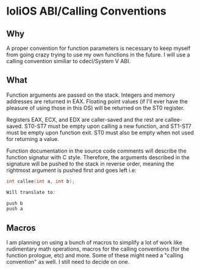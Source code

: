 # loliOS ABI/Calling Conventions

## Why
A proper convention for function parameters is necessary to keep
myself from going crazy trying to use my own functions in the future.
I will use a calling convention similiar to cdecl/System V ABI.

## What
Function arguments are passed on the stack.
Integers and memory addresses are returned in EAX.
Floating point values (if I'll ever have the pleasure of using those in this OS)
will be returned on the ST0 register.

Registers EAX, ECX, and EDX are caller-saved and the rest are callee-saved.
ST0-ST7 must be empty upon calling a new function, and ST1-ST7 must be empty upon function exit.
ST0 must also be empty when not used for returning a value.

Function documentation in the source code comments will describe the function signatur with C style.
Therefore, the arguments described in the signature will be pushed to the stack in reverse order,
meaning the rightmost argument is pushed first and goes left i.e:

```C
int callee(int a, int b);

Will translate to:

push b
push a
```
## Macros
I am planning on using a bunch of macros to simplify a lot of work
like rudimentary math operations, macros for the calling conventions
(for the function prologue, etc) and more.
Some of these might need a "calling convention" as well.
I still need to decide on one.

